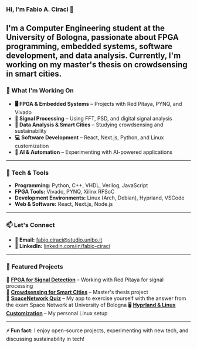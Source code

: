 ### Hi, I'm Fabio A. Ciraci 

I'm a **Computer Engineering student** at the University of Bologna, passionate about **FPGA programming, embedded systems, software development, and data analysis**. Currently, I'm working on my **master's thesis** on **crowdsensing in smart cities**.
---

###  What I'm Working On  
- **🖥️ FPGA & Embedded Systems** – Projects with Red Pitaya, PYNQ, and Vivado  
- **📡 Signal Processing** – Using FFT, PSD, and digital signal analysis  
- **  Data Analysis & Smart Cities** – Studying crowdsensing and sustainability  
- **💻 Software Development** – React, Next.js, Python, and Linux customization  
- ** AI & Automation** – Experimenting with AI-powered applications  

---

### 🔧 Tech & Tools  
- **Programming:** Python, C++, VHDL, Verilog, JavaScript  
- **FPGA Tools:** Vivado, PYNQ, Xilinx RFSoC  
- **Development Environments:** Linux (Arch, Debian), Hyprland, VSCode  
- **Web & Software:** React, Next.js, Node.js  

---

### 📫 Let's Connect    
- **📩 Email:** [fabio.ciraci@studio.unibo.it](mailto:your.email@example.com)  
- **💼 LinkedIn:** [linkedin.com/in/fabio-ciraci](https://www.linkedin.com/in/fabio-antonello-ciraci-281479161/)  

---

### 📌 Featured Projects  
 **[FPGA for Signal Detection](https://github.com/FabioC-alt/FPGAFermiLab)** – Working with Red Pitaya for signal processing  
📡 **[Crowdsensing for Smart Cities](https://github.com/FabioC-alt/AnalisiTrafficoBologna)** – Master's thesis project  
🤖 **[SpaceNetwork Quiz](https://github.com/FabioC-alt/SNQuiz)** – My app to exercise yourself with the answer from the exam Space Network at University of Bologna
🖥️ **[Hyprland & Linux Customization](https://github.com/FabioC-alt/scripts)** – My personal Linux setup  

---

**⚡ Fun fact:** I enjoy open-source projects, experimenting with new tech, and discussing sustainability in tech!  
